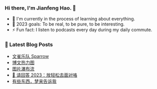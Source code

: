 ### Hi there, I'm Jianfeng Hao. 👋

- 🌱 I'm currently in the process of learning about everything.
- 🥅 2023 goals: To be real, to be pure, to be interesting.
- ⚡ Fun fact: I listen to podcasts every day during my daily commute.

### 📕 Latest Blog Posts
<!-- BLOG-POST-LIST:START -->
- [文雀乐队 Sparrow](https://philohao.com/2024/02/20240207/)
- [博文热力图](https://philohao.com/2024/01/20240110/)
- [图片瀑布流](https://philohao.com/2024/01/20240107/)
- [🎯 请回答 2023：放轻松去面对咯](https://philohao.com/2023/12/2023-annual/)
- [有些东西，梦来告诉我](https://philohao.com/2023/12/20231216/)
<!-- BLOG-POST-LIST:END -->
